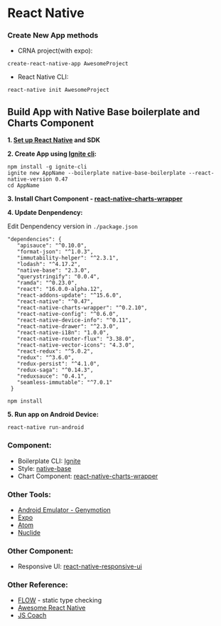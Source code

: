 # React Native
### Create New App methods
- CRNA project(with expo): 
```
create-react-native-app AwesomeProject
```
- React Native CLI:
```
react-native init AwesomeProject	
```

## Build App with Native Base boilerplate and Charts Component
**1. [Set up React Native](https://facebook.github.io/react-native/docs/getting-started.html) and SDK**


**2. Create App using [Ignite cli](https://github.com/infinitered/ignite):**
 ```
 npm install -g ignite-cli
 ignite new AppName --boilerplate native-base-boilerplate --react-native-version 0.47
 cd AppName 
 ```


**3. Install Chart Component - [react-native-charts-wrapper](https://github.com/wuxudong/react-native-charts-wrapper)**
 


**4. Update Denpendency:**

Edit Denpendency version in ```./package.json```
 ```
 "dependencies": {
    "apisauce": "^0.10.0",
    "format-json": "^1.0.3",
    "immutability-helper": "^2.3.1",
    "lodash": "^4.17.2",
    "native-base": "2.3.0",
    "querystringify": "0.0.4",
    "ramda": "^0.23.0",
    "react": "16.0.0-alpha.12",
    "react-addons-update": "^15.6.0",
    "react-native": "^0.47",
    "react-native-charts-wrapper": "^0.2.10",
    "react-native-config": "^0.6.0",
    "react-native-device-info": "^0.11",
    "react-native-drawer": "^2.3.0",
    "react-native-i18n": "1.0.0",
    "react-native-router-flux": "3.38.0",
    "react-native-vector-icons": "4.3.0",
    "react-redux": "^5.0.2",
    "redux": "^3.6.0",
    "redux-persist": "^4.1.0",
    "redux-saga": "^0.14.3",
    "reduxsauce": "0.4.1",
    "seamless-immutable": "^7.0.1"
  }
 ```
 ```
 npm install 
 ```
 
 
**5. Run app on Android Device:**
 ```
 react-native run-android
 ```

### Component: 
* Boilerplate CLI:  [Ignite](https://github.com/infinitered/ignite)
* Style:  [native-base](https://nativebase.io/)
* Chart Component:  [react-native-charts-wrapper](https://github.com/wuxudong/react-native-charts-wrapper)


### Other Tools:
* [Android Emulator - Genymotion](https://www.genymotion.com/)
* [Expo](https://expo.io/)
* [Atom](https://atom.io/)
* [Nuclide](https://nuclide.io/)

### Other Component:

* Responsive UI: [react-native-responsive-ui](https://github.com/wcandillon/react-native-responsive-ui)

### Other Reference:
* [FLOW](https://flow.org/) - static type checking 
* [Awesome React Native](http://www.awesome-react-native.com/#backend)
* [JS Coach](https://js.coach/react-native?sort=popular)
